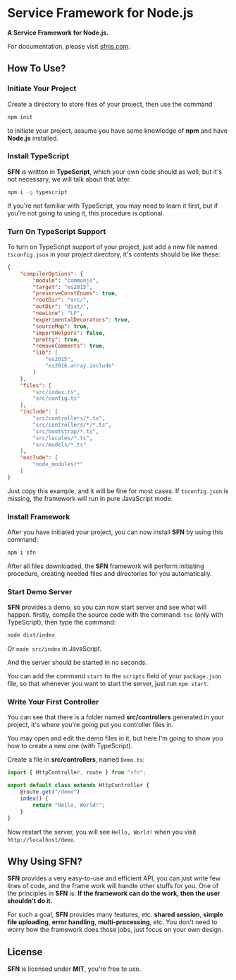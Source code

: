 # Service Framework for Node.js

**A Service Framework for Node.js.**

For documentation, please visit [sfnjs.com](https://sfnjs.com).

## How To Use?

### Initiate Your Project

Create a directory to store files of your project, then use the command

```sh
npm init
```

to initiate your project, assume you have some knowledge of **npm** and have 
**Node.js** installed.

### Install TypeScript

**SFN** is written in **TypeScript**, which your own code should as well, 
but it's not necessary, we will talk about that later.

```sh
npm i -g typescript
```

If you're not familiar with TypeScript, you may need to learn it first, but 
if you're not going to using it, this procedure is optional.

### Turn On TypeScript Support

To turn on TypeScript support of your project, just add a new file named 
`tsconfig.json` in your project directory, it's contents should be like these:

```json
{
    "compilerOptions": {
        "module": "commonjs",
        "target": "es2015",
        "preserveConstEnums": true,
        "rootDir": "src/",
        "outDir": "dist/",
        "newLine": "LF",
        "experimentalDecorators": true,
        "sourceMap": true,
        "importHelpers": false,
        "pretty": true,
        "removeComments": true,
        "lib": [
            "es2015",
            "es2016.array.include"
        ]
    },
    "files": [
        "src/index.ts",
        "src/config.ts"
    ],
    "include": [
        "src/controllers/*.ts",
        "src/controllers/*/*.ts",
        "src/bootstrap/*.ts",
        "src/locales/*.ts",
        "src/models/*.ts"
    ],
    "exclude": [
        "node_modules/*"
    ]
}
```

Just copy this example, and it will be fine for most cases. If `tsconfig.json`
is missing, the framework will run in pure JavaScript mode.

### Install Framework

After you have initiated your project, you can now install **SFN** by using 
this command:

```sh
npm i sfn
```

After all files downloaded, the **SFN** framework will perform initiating 
procedure, creating needed files and directories for you automatically.

### Start Demo Server

**SFN** provides a demo, so you can now start server and see what will happen.
firstly, compile the source code with the command: `tsc` (only with 
TypeScript), then type the command:

```sh
node dist/index
```

Or `node src/index` in JavaScript.

And the server should be started in no seconds.

You can add the command `start` to the `scripts` field of your `package.json` 
file, so that whenever you want to start the server, just run `npm start`.

### Write Your First Controller

You can see that there is a folder named **src/controllers** generated in your 
project, it's where you're going put you controller files in.

You may open and edit the demo files in it, but here I'm going to show you how
to create a new one (with TypeScript).

Create a file in **src/controllers**, named `Demo.ts`:

```typescript
import { HttpController, route } from "sfn";

export default class extends HttpController {
    @route.get("/demo")
    index() {
        return "Hello, World!";
    }
}
```

Now restart the server, you will see `Hello, World!` when you visit 
`http://localhost/demo`.

## Why Using **SFN**?

**SFN** provides a very easy-to-use and efficient API, you can just write few 
lines of code, and the frame work will handle other stuffs for you. One of the
principles in **SFN** is: **If the framework can do the work, then the user** 
**shouldn't do it.**

For such a goal, **SFN** provides many features, etc. **shared session**, 
**simple file uploading**, **error handling**, **multi-processing**, etc. You 
don't need to worry how the framework does those jobs, just focus on your own 
design.

## License

**SFN** is licensed under **MIT**, you're free to use.